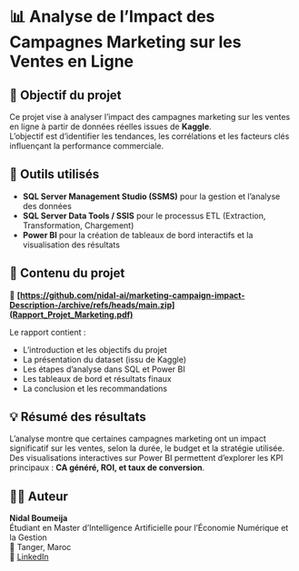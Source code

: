 # 📊 Analyse de l’Impact des Campagnes Marketing sur les Ventes en Ligne

## 🎯 Objectif du projet
Ce projet vise à analyser l’impact des campagnes marketing sur les ventes en ligne à partir de données réelles issues de **Kaggle**.  
L’objectif est d’identifier les tendances, les corrélations et les facteurs clés influençant la performance commerciale.

## 🧠 Outils utilisés
- **SQL Server Management Studio (SSMS)** pour la gestion et l’analyse des données  
- **SQL Server Data Tools / SSIS** pour le processus ETL (Extraction, Transformation, Chargement)  
- **Power BI** pour la création de tableaux de bord interactifs et la visualisation des résultats  

## 🧾 Contenu du projet
📄 **[https://github.com/nidal-ai/marketing-campaign-impact-Description-/archive/refs/heads/main.zip](Rapport_Projet_Marketing.pdf)**  

Le rapport contient :
- L’introduction et les objectifs du projet  
- La présentation du dataset (issu de Kaggle)  
- Les étapes d’analyse dans SQL et Power BI  
- Les tableaux de bord et résultats finaux  
- La conclusion et les recommandations

## 💡 Résumé des résultats
L’analyse montre que certaines campagnes marketing ont un impact significatif sur les ventes, selon la durée, le budget et la stratégie utilisée.  
Des visualisations interactives sur Power BI permettent d’explorer les KPI principaux : **CA généré, ROI, et taux de conversion**.

## 👨‍💻 Auteur
**Nidal Boumeija**  
Étudiant en Master d’Intelligence Artificielle pour l’Économie Numérique et la Gestion  
📍 Tanger, Maroc  
🔗 [LinkedIn](http://www.linkedin.com/in/nidal-boumeija-bb135b286) 

